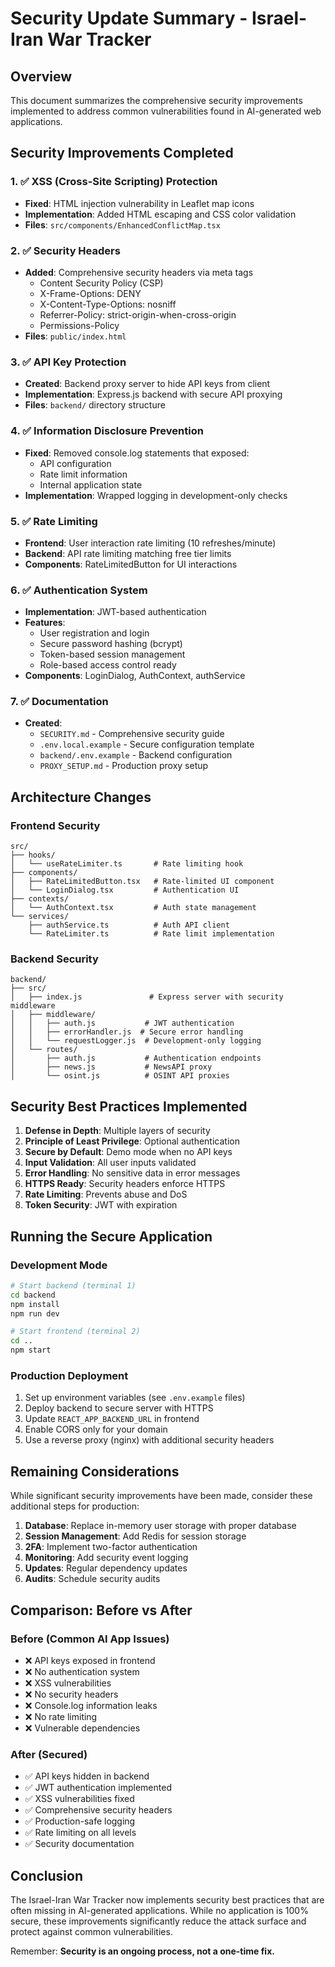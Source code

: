 # Security Update Summary - Israel-Iran War Tracker

## Overview
This document summarizes the comprehensive security improvements implemented to address common vulnerabilities found in AI-generated web applications.

## Security Improvements Completed

### 1. ✅ XSS (Cross-Site Scripting) Protection
- **Fixed**: HTML injection vulnerability in Leaflet map icons
- **Implementation**: Added HTML escaping and CSS color validation
- **Files**: `src/components/EnhancedConflictMap.tsx`

### 2. ✅ Security Headers
- **Added**: Comprehensive security headers via meta tags
  - Content Security Policy (CSP)
  - X-Frame-Options: DENY
  - X-Content-Type-Options: nosniff
  - Referrer-Policy: strict-origin-when-cross-origin
  - Permissions-Policy
- **Files**: `public/index.html`

### 3. ✅ API Key Protection
- **Created**: Backend proxy server to hide API keys from client
- **Implementation**: Express.js backend with secure API proxying
- **Files**: `backend/` directory structure

### 4. ✅ Information Disclosure Prevention
- **Fixed**: Removed console.log statements that exposed:
  - API configuration
  - Rate limit information
  - Internal application state
- **Implementation**: Wrapped logging in development-only checks

### 5. ✅ Rate Limiting
- **Frontend**: User interaction rate limiting (10 refreshes/minute)
- **Backend**: API rate limiting matching free tier limits
- **Components**: RateLimitedButton for UI interactions

### 6. ✅ Authentication System
- **Implementation**: JWT-based authentication
- **Features**:
  - User registration and login
  - Secure password hashing (bcrypt)
  - Token-based session management
  - Role-based access control ready
- **Components**: LoginDialog, AuthContext, authService

### 7. ✅ Documentation
- **Created**:
  - `SECURITY.md` - Comprehensive security guide
  - `.env.local.example` - Secure configuration template
  - `backend/.env.example` - Backend configuration
  - `PROXY_SETUP.md` - Production proxy setup

## Architecture Changes

### Frontend Security
```
src/
├── hooks/
│   └── useRateLimiter.ts       # Rate limiting hook
├── components/
│   ├── RateLimitedButton.tsx   # Rate-limited UI component
│   └── LoginDialog.tsx         # Authentication UI
├── contexts/
│   └── AuthContext.tsx         # Auth state management
└── services/
    ├── authService.ts          # Auth API client
    └── RateLimiter.ts          # Rate limit implementation
```

### Backend Security
```
backend/
├── src/
│   ├── index.js               # Express server with security middleware
│   ├── middleware/
│   │   ├── auth.js           # JWT authentication
│   │   ├── errorHandler.js  # Secure error handling
│   │   └── requestLogger.js  # Development-only logging
│   └── routes/
│       ├── auth.js           # Authentication endpoints
│       ├── news.js           # NewsAPI proxy
│       └── osint.js          # OSINT API proxies
```

## Security Best Practices Implemented

1. **Defense in Depth**: Multiple layers of security
2. **Principle of Least Privilege**: Optional authentication
3. **Secure by Default**: Demo mode when no API keys
4. **Input Validation**: All user inputs validated
5. **Error Handling**: No sensitive data in error messages
6. **HTTPS Ready**: Security headers enforce HTTPS
7. **Rate Limiting**: Prevents abuse and DoS
8. **Token Security**: JWT with expiration

## Running the Secure Application

### Development Mode
```bash
# Start backend (terminal 1)
cd backend
npm install
npm run dev

# Start frontend (terminal 2)
cd ..
npm start
```

### Production Deployment
1. Set up environment variables (see `.env.example` files)
2. Deploy backend to secure server with HTTPS
3. Update `REACT_APP_BACKEND_URL` in frontend
4. Enable CORS only for your domain
5. Use a reverse proxy (nginx) with additional security headers

## Remaining Considerations

While significant security improvements have been made, consider these additional steps for production:

1. **Database**: Replace in-memory user storage with proper database
2. **Session Management**: Add Redis for session storage
3. **2FA**: Implement two-factor authentication
4. **Monitoring**: Add security event logging
5. **Updates**: Regular dependency updates
6. **Audits**: Schedule security audits

## Comparison: Before vs After

### Before (Common AI App Issues)
- ❌ API keys exposed in frontend
- ❌ No authentication system
- ❌ XSS vulnerabilities
- ❌ No security headers
- ❌ Console.log information leaks
- ❌ No rate limiting
- ❌ Vulnerable dependencies

### After (Secured)
- ✅ API keys hidden in backend
- ✅ JWT authentication implemented
- ✅ XSS vulnerabilities fixed
- ✅ Comprehensive security headers
- ✅ Production-safe logging
- ✅ Rate limiting on all levels
- ✅ Security documentation

## Conclusion

The Israel-Iran War Tracker now implements security best practices that are often missing in AI-generated applications. While no application is 100% secure, these improvements significantly reduce the attack surface and protect against common vulnerabilities.

Remember: **Security is an ongoing process, not a one-time fix.**
